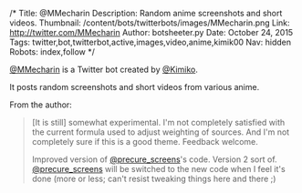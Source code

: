 /*
Title: @MMecharin
Description: Random anime screenshots and short videos.
Thumbnail: /content/bots/twitterbots/images/MMecharin.png
Link: http://twitter.com/MMecharin
Author: botsheeter.py
Date: October 24, 2015
Tags: twitter,bot,twitterbot,active,images,video,anime,kimik00
Nav: hidden
Robots: index,follow
*/

[@MMecharin](https://twitter.com/MMecharin) is a Twitter bot created by [@Kimiko](https://twitter.com/Kimik00). 

It posts random screenshots and short videos from various anime.

From the author:

> [It is still] somewhat experimental. I'm not completely satisfied with the current formula used to adjust weighting of sources. And I'm not completely sure if this is a good theme. Feedback welcome.
>
>Improved version of [@precure_screens](/bots/bot,twitterbots/precure_screens)'s code. Version 2 sort of. [@precure_screens](/bots/bot,twitterbots/precure_screens) will be switched to the new code when I feel it's done (more or less; can't resist tweaking things here and there ;)

